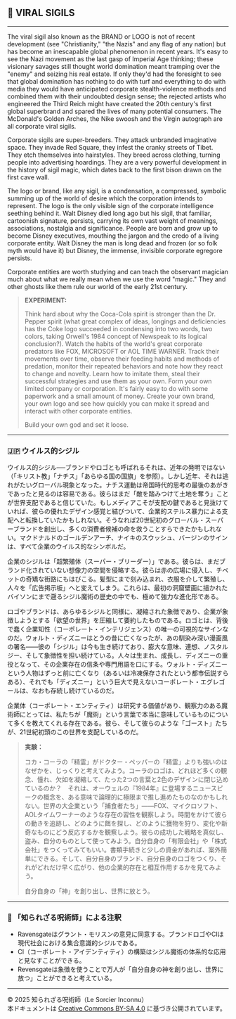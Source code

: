## 🧛 VIRAL SIGILS

---

The viral sigil also known as the BRAND or LOGO is not of recent development (see "Christianity," "the Nazis" and any flag of any nation) but has become an inescapable global phenomenon in recent years. It's easy to see the Nazi movement as the last gasp of Imperial Age thinking; these visionary savages still thought world domination meant tramping over the "enemy" and seizing his real estate. If only they'd had the foresight to see that global domination has nothing to do with turf and everything to do with media they would have anticipated corporate stealth-violence methods and combined them with their undoubted design sense; the rejected artists who engineered the Third Reich might have created the 20th century's first global superbrand and spared the lives of many potential consumers. The McDonald's Golden Arches, the Nike swoosh and the Virgin autograph are all corporate viral sigils.

Corporate sigils are super-breeders. They attack unbranded imaginative space. They invade Red Square, they infest the cranky streets of Tibet. They etch themselves into hairstyles. They breed across clothing, turning people into advertising hoardings. They are a very powerful development in the history of sigil magic, which dates back to the first bison drawn on the first cave wall. 

The logo or brand, like any sigil, is a condensation, a compressed, symbolic summing up of the world of desire which the corporation intends to represent. The logo is the only visible sign of the corporate intelligence seething behind it. Walt Disney died long ago but his sigil, that familiar, cartoonish signature, persists, carrying its own vast weight of meanings, associations, nostalgia and significance. People are born and grow up to become Disney executives, mouthing the jargon and the credo of a living corporate entity. Walt Disney the man is long dead and frozen (or so folk myth would have it) but Disney, the immense, invisible corporate egregore persists. 

Corporate entities are worth studying and can teach the observant magician much about what we really mean when we use the word "magic." They and other ghosts like them rule our world of the early 21st century.

> **EXPERIMENT:**
> 
> Think hard about why the Coca-Cola spirit is stronger than the Dr. Pepper spirit (what great complex of ideas, longings and deficiencies has the Coke logo succeeded in condensing into two words, two colors, taking Orwell's 1984 concept of Newspeak to its logical conclusion?). Watch the habits of the world's great corporate predators like FOX, MICROSOFT or AOL TIME WARNER. Track their movements over time, observe their feeding habits and methods of predation, monitor their repeated behaviors and note how they react to change and novelty. Learn how to imitate them, steal their successful strategies and use them as your own. Form your own limited company or corporation. It's fairly easy to do with some paperwork and a small amount of money. Create your own brand, your own logo and see how quickly you can make it spread and interact with other corporate entities.
> 
> Build your own god and set it loose.

---

### 🇯🇵 ウイルス的シジル

ウイルス的シジル──ブランドやロゴとも呼ばれるそれは、近年の発明ではない（「キリスト教」「ナチス」「あらゆる国の国旗」を参照）。しかし近年、それは逃れがたいグローバル現象となった。ナチス運動は帝国時代的思考の最後のあがきであったと見るのは容易である。彼らはまだ「敵を踏みつけて土地を奪う」ことが世界支配であると信じていた。もしメディアこそが支配の鍵であると見抜けていれば、彼らの優れたデザイン感覚と結びついて、企業的ステルス暴力による支配へと転換していたかもしれない。そうなれば20世紀初のグローバル・スーパーブランドを創出し、多くの消費者候補の命を救うことすらできたかもしれない。マクドナルドのゴールデンアーチ、ナイキのスウッシュ、バージンのサインは、すべて企業のウイルス的なシンボルだ。

企業のシジルは「超繁殖体（スーパー・ブリーダー）」である。彼らは、まだブランド化されていない想像力の空間を侵略する。彼らは赤の広場に侵入し、チベットの奇矯な街路にもはびこる。髪型にまで刻み込まれ、衣服を介して繁殖し、人々を「広告掲示板」へと変えてしまう。これらは、最初の洞窟壁画に描かれたバイソンにまで遡るシジル魔術の歴史の中でも、極めて強力な進化形である。

ロゴやブランドは、あらゆるシジルと同様に、凝縮された象徴であり、企業が象徴しようとする「欲望の世界」を圧縮して要約したものである。ロゴとは、背後で蠢く企業知性（コーポレート・インテリジェンス）の唯一の可視的なサインなのだ。ウォルト・ディズニーはとうの昔に亡くなったが、あの馴染み深い漫画風の署名――彼の「シジル」は今も生き続けており、膨大な意味、連想、ノスタルジー、そして象徴性を担い続けている。人々は生まれ、成長し、ディズニーの重役となって、その企業存在の信条や専門用語を口にする。ウォルト・ディズニーという人物はずっと前に亡くなり（あるいは冷凍保存されたという都市伝説すらある）、それでも「ディズニー」という巨大で見えないコーポレート・エグレゴールは、なおも存続し続けているのだ。

企業体（コーポレート・エンティティ）は研究する価値があり、観察力のある魔術師にとっては、私たちが「魔術」という言葉で本当に意味しているものについて多くを教えてくれる存在である。彼ら、そして彼らのような「ゴースト」たちが、21世紀初頭のこの世界を支配しているのだ。

> **実験：**
> 
> コカ・コーラの「精霊」がドクター・ペッパーの「精霊」よりも強いのはなぜかを、じっくりと考えてみよう。コーラのロゴは、どれほど多くの観念、憧れ、欠如を凝縮して、たった2つの言葉と2色のデザインに閉じ込めているのか？　それは、オーウェルの『1984年』に登場するニュースピークの概念を、ある意味で論理的に極限まで推し進めたものなのかもしれない。世界の大企業という「捕食者たち」――FOX、マイクロソフト、AOLタイムワーナーのような存在の習性を観察しよう。時間をかけて彼らの動きを追跡し、どのように餌を探し、どのように獲物を狩り、変化や新奇なものにどう反応するかを観察しよう。彼らの成功した戦略を真似し、盗み、自分のものとして使ってみよう。自分自身の「有限会社」や「株式会社」をつくってみてもいい。書類手続きと少しの資金があれば、案外簡単にできる。そして、自分自身のブランド、自分自身のロゴをつくり、それがどれだけ早く広がり、他の企業的存在と相互作用するかを見てみよう。
>
> 自分自身の「神」を創り出し、世界に放とう。

---

### 🐌 「知られざる呪術師」による注釈

- Ravensgateはグラント・モリスンの意見に同意する。ブランドロゴやCIは現代社会における集合意識的シジルである。
- CI（コーポレート・アイデンティティ）の構築はシジル魔術の体系的な応用と見なすことができる。
- Revensgateは象徴を使うことで万人が「自分自身の神を創り出し、世界に放つ」ことができると考えている。

---

© 2025 知られざる呪術師（Le Sorcier Inconnu）  
本ドキュメントは [Creative Commons BY-SA 4.0](https://creativecommons.org/licenses/by-sa/4.0/deed.ja) に基づき公開されています。
